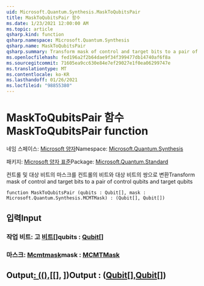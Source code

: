 ```yaml
---
uid: Microsoft.Quantum.Synthesis.MaskToQubitsPair
title: MaskToQubitsPair 함수
ms.date: 1/23/2021 12:00:00 AM
ms.topic: article
qsharp.kind: function
qsharp.namespace: Microsoft.Quantum.Synthesis
qsharp.name: MaskToQubitsPair
qsharp.summary: Transform mask of control and target bits to a pair of control qubits and target qubits
ms.openlocfilehash: fed196a2f2b64dae9f34f399477db14740af6f8a
ms.sourcegitcommit: 71605ea9cc630e84e7ef29027e1f0ea06299747e
ms.translationtype: MT
ms.contentlocale: ko-KR
ms.lasthandoff: 01/26/2021
ms.locfileid: "98855380"
---
```

# <a name="masktoqubitspair-function"></a><span data-ttu-id="f4314-102">MaskToQubitsPair 함수</span><span class="sxs-lookup"><span data-stu-id="f4314-102">MaskToQubitsPair function</span></span>

<span data-ttu-id="f4314-103">네임 스페이스: [Microsoft 양자](xref:Microsoft.Quantum.Synthesis)</span><span class="sxs-lookup"><span data-stu-id="f4314-103">Namespace: [Microsoft.Quantum.Synthesis](xref:Microsoft.Quantum.Synthesis)</span></span>

<span data-ttu-id="f4314-104">패키지: [Microsoft 양자 표준](https://nuget.org/packages/Microsoft.Quantum.Standard)</span><span class="sxs-lookup"><span data-stu-id="f4314-104">Package: [Microsoft.Quantum.Standard](https://nuget.org/packages/Microsoft.Quantum.Standard)</span></span>


<span data-ttu-id="f4314-105">컨트롤 및 대상 비트의 마스크를 컨트롤의 비트와 대상 비트의 쌍으로 변환</span><span class="sxs-lookup"><span data-stu-id="f4314-105">Transform mask of control and target bits to a pair of control qubits and target qubits</span></span>

```qsharp
function MaskToQubitsPair (qubits : Qubit[], mask : Microsoft.Quantum.Synthesis.MCMTMask) : (Qubit[], Qubit[])
```


## <a name="input"></a><span data-ttu-id="f4314-106">입력</span><span class="sxs-lookup"><span data-stu-id="f4314-106">Input</span></span>

### <a name="qubits--qubit"></a><span data-ttu-id="f4314-107">작업 비트: 고 [비트](xref:microsoft.quantum.lang-ref.qubit)[]</span><span class="sxs-lookup"><span data-stu-id="f4314-107">qubits : [Qubit](xref:microsoft.quantum.lang-ref.qubit)[]</span></span>




### <a name="mask--mcmtmask"></a><span data-ttu-id="f4314-108">마스크: [Mcmtmask](xref:Microsoft.Quantum.Synthesis.MCMTMask)</span><span class="sxs-lookup"><span data-stu-id="f4314-108">mask : [MCMTMask](xref:Microsoft.Quantum.Synthesis.MCMTMask)</span></span>





## <a name="output--qubitqubit"></a><span data-ttu-id="f4314-109">Output[: ((),](xref:microsoft.quantum.lang-ref.qubit)[[], [](xref:microsoft.quantum.lang-ref.qubit)])</span><span class="sxs-lookup"><span data-stu-id="f4314-109">Output : ([Qubit](xref:microsoft.quantum.lang-ref.qubit)[],[Qubit](xref:microsoft.quantum.lang-ref.qubit)[])</span></span>

